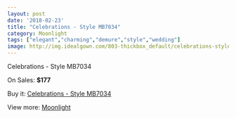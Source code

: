 ```yaml
---
layout: post
date: '2018-02-23'
title: "Celebrations - Style MB7034"
category: Moonlight
tags: ["elegant","charming","demure","style","wedding"]
image: http://img.idealgown.com/803-thickbox_default/celebrations-style-mb7034.jpg
---
```

Celebrations - Style MB7034

On Sales: **$177**
<a href="https://www.idealgown.com/en/moonlight/368-celebrations-style-mb7034.html"><amp-img layout="responsive" width="600" height="600" src="//img.idealgown.com/803-thickbox_default/celebrations-style-mb7034.jpg" alt="Celebrations - Style MB7034 0" /></a>
<a href="https://www.idealgown.com/en/moonlight/368-celebrations-style-mb7034.html"><amp-img layout="responsive" width="600" height="600" src="//img.idealgown.com/804-thickbox_default/celebrations-style-mb7034.jpg" alt="Celebrations - Style MB7034 1" /></a>

Buy it: [Celebrations - Style MB7034](https://www.idealgown.com/en/moonlight/368-celebrations-style-mb7034.html "Celebrations - Style MB7034")

View more: [Moonlight](https://www.idealgown.com/en/6-moonlight "Moonlight")